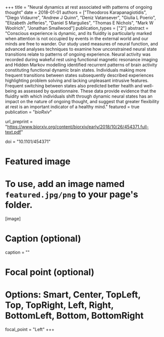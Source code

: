 +++
title = "Neural dynamics at rest associated with patterns of ongoing thought"
date = 2018-01-01
authors = ["Theodoros Karapanagiotidis", "Diego Vidaurre", "Andrew J Quinn", "Deniz Vatansever", "Giulia L Poerio", "Elizabeth Jefferies", "Daniel S Margulies", "Thomas E Nichols", "Mark W Woolrich", "Jonathan Smallwood"]
publication_types = ["2"]
abstract = "Conscious experience is dynamic, and its fluidity is particularly marked when attention is not occupied by events in the external world and our minds are free to wander. Our study used measures of neural function, and advanced analyses techniques to examine how unconstrained neural state transitions relate to patterns of ongoing experience. Neural activity was recorded during wakeful rest using functional magnetic resonance imaging and Hidden Markov modelling identified recurrent patterns of brain activity constituting functional dynamic brain states. Individuals making more frequent transitions between states subsequently described experiences highlighting problem solving and lacking unpleasant intrusive features. Frequent switching between states also predicted better health and well-being as assessed by questionnaire. These data provide evidence that the fluidity with which individuals shift through dynamic neural states has an impact on the nature of ongoing thought, and suggest that greater flexibility at rest is an important indicator of a healthy mind."
featured = true
publication = "*bioRxiv*"

url_preprint = "https://www.biorxiv.org/content/biorxiv/early/2018/10/26/454371.full-text.pdf"

doi = "10.1101/454371"

# Featured image
# To use, add an image named `featured.jpg/png` to your page's folder. 
[image]
  # Caption (optional)
  caption = ""

  # Focal point (optional)
  # Options: Smart, Center, TopLeft, Top, TopRight, Left, Right, BottomLeft, Bottom, BottomRight
  focal_point = "Left"
+++

<script type='text/javascript' src='https://d1bxh8uas1mnw7.cloudfront.net/assets/embed.js'></script>
<div data-badge-popover="right" data-badge-type="donut" data-doi="10.1101/454371" data-hide-no-mentions="true" class="altmetric-embed"></div>

<span class="__dimensions_badge_embed__" data-doi="10.1101/454371" data-hide-zero-citations="true" data-style="small_circle"></span><script async src="https://badge.dimensions.ai/badge.js" charset="utf-8"></script>

